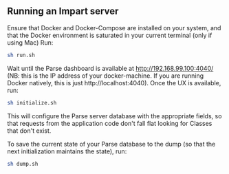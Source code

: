 ## Running an Impart server

Ensure that Docker and Docker-Compose are installed on your system, and that the Docker environment is saturated in your current terminal (only if using Mac)
Run:
```bash
sh run.sh
```

Wait until the Parse dashboard is available at http://192.168.99.100:4040/ (NB: this is the IP address of your docker-machine. If you are running Docker natively, this is just http://localhost:4040). Once the UX is available, run:
```bash
sh initialize.sh
```

This will configure the Parse server database with the appropriate fields, so that requests from the application code don't fall flat looking for Classes that don't exist.

To save the current state of your Parse database to the dump (so that the next initialization maintains the state), run:
```bash
sh dump.sh
```
